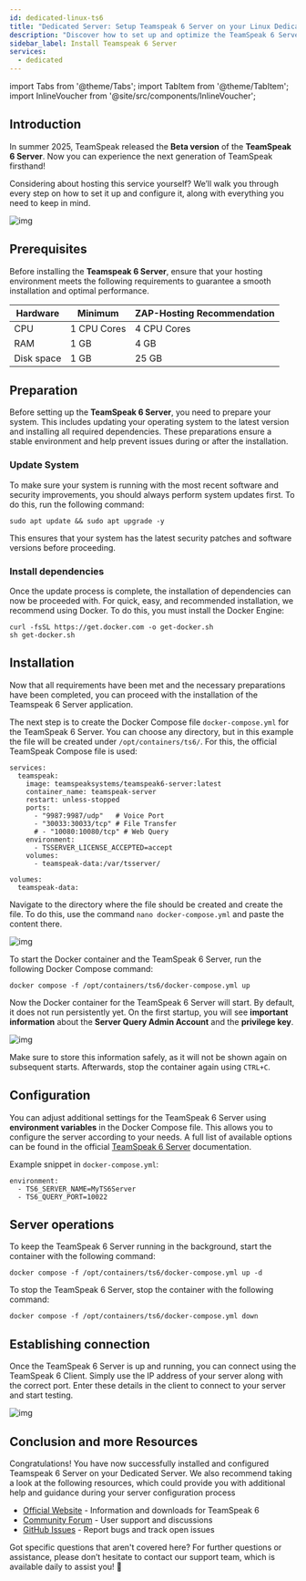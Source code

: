 ```yaml
---
id: dedicated-linux-ts6
title: "Dedicated Server: Setup Teamspeak 6 Server on your Linux Dedicated Server"
description: "Discover how to set up and optimize the TeamSpeak 6 Server for reliable hosting and performance → Learn more now"
sidebar_label: Install Teamspeak 6 Server
services:
  - dedicated
---
```


import Tabs from '@theme/Tabs';
import TabItem from '@theme/TabItem';
import InlineVoucher from '@site/src/components/InlineVoucher';

## Introduction

In summer 2025, TeamSpeak released the **Beta version** of the **TeamSpeak 6 Server**. Now you can experience the next generation of TeamSpeak firsthand! 

Considering about hosting this service yourself? We’ll walk you through every step on how to set it up and configure it, along with everything you need to keep in mind.

![img](https://screensaver01.zap-hosting.com/index.php/s/4J6HJjQdRddjGFK/preview)

<InlineVoucher />



## Prerequisites

Before installing the **Teamspeak 6 Server**, ensure that your hosting environment meets the following requirements to guarantee a smooth installation and optimal performance.

| Hardware   | Minimum     | ZAP-Hosting Recommendation |
| ---------- | ----------- | -------------------------- |
| CPU        | 1 CPU Cores | 4 CPU Cores                |
| RAM        | 1 GB        | 4 GB                       |
| Disk space | 1 GB        | 25 GB                      |



## Preparation

Before setting up the **TeamSpeak 6 Server**, you need to prepare your system. This includes updating your operating system to the latest version and installing all required dependencies. These preparations ensure a stable environment and help prevent issues during or after the installation.


### Update System
To make sure your system is running with the most recent software and security improvements, you should always perform system updates first. To do this, run the following command:

```
sudo apt update && sudo apt upgrade -y
```
This ensures that your system has the latest security patches and software versions before proceeding.

### Install dependencies
Once the update process is complete, the installation of dependencies can now be proceeded with. For quick, easy, and recommended installation, we recommend using Docker. To do this, you must install the Docker Engine:

```
curl -fsSL https://get.docker.com -o get-docker.sh
sh get-docker.sh
```




## Installation
Now that all requirements have been met and the necessary preparations have been completed, you can proceed with the installation of the Teamspeak 6 Server application. 

The next step is to create the Docker Compose file `docker-compose.yml` for the TeamSpeak 6 Server. You can choose any directory, but in this example the file will be created under `/opt/containers/ts6/`. For this, the official TeamSpeak Compose file is used:

```
services:
  teamspeak:
    image: teamspeaksystems/teamspeak6-server:latest
    container_name: teamspeak-server
    restart: unless-stopped
    ports:
      - "9987:9987/udp"   # Voice Port
      - "30033:30033/tcp" # File Transfer
      # - "10080:10080/tcp" # Web Query
    environment:
      - TSSERVER_LICENSE_ACCEPTED=accept
    volumes:
      - teamspeak-data:/var/tsserver/

volumes:
  teamspeak-data:
```

Navigate to the directory where the file should be created and create the file. To do this, use the command `nano docker-compose.yml` and paste the content there.

![img](https://screensaver01.zap-hosting.com/index.php/s/yBZTKL8MYgLiJEt/download)


To start the Docker container and the TeamSpeak 6 Server, run the following Docker Compose command:
```
docker compose -f /opt/containers/ts6/docker-compose.yml up
```

Now the Docker container for the TeamSpeak 6 Server will start. By default, it does not run persistently yet. On the first startup, you will see **important information** about the **Server Query Admin Account** and the **privilege key**. 

![img](https://screensaver01.zap-hosting.com/index.php/s/7nNwWkEdG84yx4y/download)

Make sure to store this information safely, as it will not be shown again on subsequent starts. Afterwards, stop the container again using `CTRL+C`.



## Configuration

You can adjust additional settings for the TeamSpeak 6 Server using **environment variables** in the Docker Compose file. This allows you to configure the server according to your needs. A full list of available options can be found in the official [TeamSpeak 6 Server](https://github.com/teamspeak/teamspeak6-server/blob/main/CONFIG.md) documentation. 

Example snippet in `docker-compose.yml`:

```
environment:
  - TS6_SERVER_NAME=MyTS6Server
  - TS6_QUERY_PORT=10022
```



## Server operations

To keep the TeamSpeak 6 Server running in the background, start the container with the following command:

```
docker compose -f /opt/containers/ts6/docker-compose.yml up -d
```

To stop the TeamSpeak 6 Server, stop the container with the following command:

```
docker compose -f /opt/containers/ts6/docker-compose.yml down
```



## Establishing connection

Once the TeamSpeak 6 Server is up and running, you can connect using the TeamSpeak 6 Client. Simply use the IP address of your server along with the correct port. Enter these details in the client to connect to your server and start testing.

![img](https://screensaver01.zap-hosting.com/index.php/s/4J6HJjQdRddjGFK/preview)



## Conclusion and more Resources

Congratulations! You have now successfully installed and configured Teamspeak 6 Server on your Dedicated Server. We also recommend taking a look at the following resources, which could provide you with additional help and guidance during your server configuration process

- [Official Website](https://teamspeak.com/en/) - Information and downloads for TeamSpeak 6
- [Community Forum](https://community.teamspeak.com/) - User support and discussions
- [GitHub Issues](https://github.com/teamspeak/teamspeak6-server/issues) - Report bugs and track open issues

Got specific questions that aren't covered here? For further questions or assistance, please don’t hesitate to contact our support team, which is available daily to assist you! 🙂